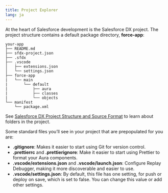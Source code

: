 ```yaml
---
title: Project Explorer
lang: ja
---
```


At the heart of Salesforce development is the Salesforce DX project. The project structure contains a default package directory, **force-app**:

```text
your-app
├── README.md
├── sfdx-project.json
├── .sfdx
├── .vscode
│   ├── extensions.json
│   └── settings.json
├── force-app
|   └── main
|       └── default
|           ├── aura
|           ├── classes
|           └── objects
└── manifest
    └── package.xml
```

See [Salesforce DX Project Structure and Source Format](https://developer.salesforce.com/docs/atlas.en-us.sfdx_dev.meta/sfdx_dev/sfdx_dev_source_file_format.htm) to learn about folders in the project.

Some standard files you’ll see in your project that are prepopulated for you are:

- **.gitignore**: Makes it easier to start using Git for version control.
- **.prettierrc** and **.prettierignore**: Make it easier to start using Prettier to format your Aura components.
- **.vscode/extensions.json** and **.vscode/launch.json**: Configure Replay Debugger, making it more discoverable and easier to use.
- **.vscode/settings.json**: By default, this file has one setting, for push or deploy on save, which is set to false. You can change this value or add other settings.
